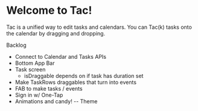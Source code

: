 # Welcome to Tac!

Tac is a unified way to edit tasks and calendars. You can Tac(k) tasks onto the calendar by dragging and dropping.

Backlog

- Connect to Calendar and Tasks APIs
- Bottom App Bar
- Task screen 
  - isDraggable depends on if task has duration set
- Make TaskRows draggables that turn into events
- FAB to make tasks / events
- Sign in w/ One-Tap
- Animations and candy!
-- Theme
